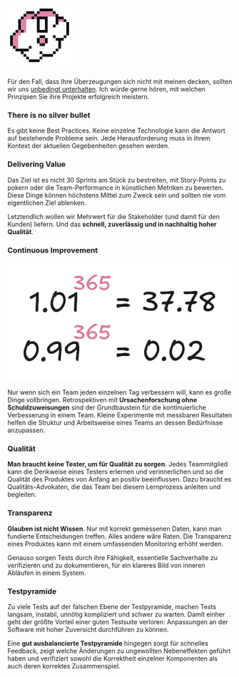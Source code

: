 <img class="head" src="/assets/belief.png">

Für den Fall, dass Ihre Überzeugungen sich nicht mit meinen decken, sollten
wir uns [unbedingt unterhalten](#contact). Ich würde gerne hören, mit welchen
Prinzipien Sie ihre Projekte erfolgreich meistern.

### There is no silver bullet

Es gibt keine Best Practices. Keine einzelne Technologie kann die Antwort auf
bestehende Probleme sein. Jede Herausforderung muss in ihrem Kontext der
aktuellen Gegebenheiten gesehen werden.

### Delivering Value

Das Ziel ist es nicht 30 Sprints am Stück zu bestreiten, mit Story-Points
zu pokern oder die Team-Performance in künstlichen Metriken zu bewerten.
Diese Dinge können höchstens Mittel zum Zweck sein und sollten nie vom
eigentlichen Ziel ablenken.

Letztendlich wollen wir Mehrwert für die Stakeholder (und damit für den Kunden)
liefern. Und das **schnell, zuverlässig und in nachhaltig hoher Qualität**.

### Continuous Improvement

<img class="illustration" src="/assets/365.png">

Nur wenn sich ein Team jeden einzelnen Tag verbessern will, kann es große
Dinge vollbringen. Retrospektiven mit **Ursachenforschung ohne Schuldzuweisungen**
sind der Grundbaustein für die kontinuierliche Verbesserung in einem Team.
Kleine Experimente mit messbaren Resultaten helfen die Struktur und Arbeitsweise
eines Teams an dessen Bedürfnisse anzupassen.

### Qualität

**Man braucht keine Tester, um für Qualität zu sorgen**. Jedes Teammitglied kann
die Denkweise eines Testers erlernen und verinnerlichen und so die Qualität
des Produktes von Anfang an positiv beeinflussen. Dazu braucht es
Qualitäts-Advokaten, die das Team bei diesem Lernprozess anleiten und begleiten.

### Transparenz

**Glauben ist nicht Wissen**. Nur mit korrekt gemessenen Daten, kann man
fundierte Entscheidungen treffen. Alles andere wäre Raten. Die Transparenz
eines Produktes kann mit einem umfassenden Monitoring erhöht werden.

Genauso sorgen Tests durch ihre Fähigkeit, essentielle Sachverhalte zu
verifizieren und zu dokumentieren, für ein klareres Bild von inneren
Abläufen in einem System.

### Testpyramide

Zu viele Tests auf der falschen Ebene der Testpyramide, machen Tests langsam,
instabil, unnötig kompliziert und schwer zu warten. Damit einher geht der größte
Vorteil einer guten Testsuite verloren: Anpassungen an der Software mit hoher
Zuversicht durchführen zu können.

Eine **gut ausbalancierte Testpyramide** hingegen sorgt für schnelles Feedback, zeigt
welche Änderungen zu ungewollten Nebeneffekten geführt haben und verifiziert
sowohl die Korrektheit einzelner Komponenten als auch deren korrektes Zusammenspiel.
